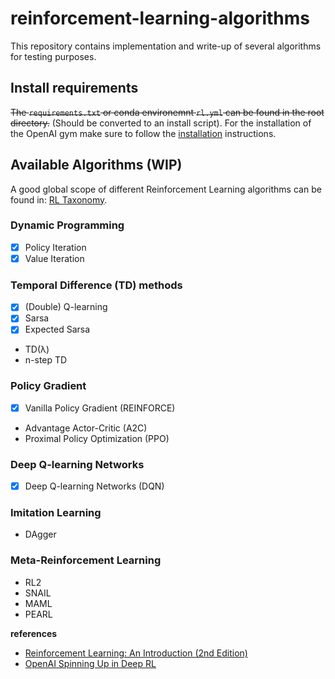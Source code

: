 # reinforcement-learning-algorithms
This repository contains implementation and write-up of several algorithms for testing purposes.

## Install requirements
~~The `requirements.txt` or conda environemnt `rl.yml` can be found in the root directory.~~ (Should be converted to an install script). For the installation of the OpenAI gym make sure to follow the [installation](https://github.com/openai/gym#installation) instructions.

## Available Algorithms (WIP)
A good global scope of different Reinforcement Learning algorithms can be found in: [RL Taxonomy](https://github.com/bennylp/RL-Taxonomy).

### Dynamic Programming
- [x] Policy Iteration
- [x] Value Iteration

###  Temporal Difference (TD) methods
- [x] (Double) Q-learning
- [x] Sarsa
- [x] Expected Sarsa
- TD(λ)
- n-step TD

### Policy Gradient 
- [x] Vanilla Policy Gradient (REINFORCE)
- Advantage Actor-Critic (A2C)
- Proximal Policy Optimization (PPO)

### Deep Q-learning Networks
- [x] Deep Q-learning Networks (DQN)

### Imitation Learning
- DAgger

### Meta-Reinforcement Learning
- RL2
- SNAIL
- MAML
- PEARL 

**references**
* [Reinforcement Learning: An Introduction (2nd Edition)](http://incompleteideas.net/book/RLbook2018.pdf)
* [OpenAI Spinning Up in Deep RL](https://spinningup.openai.com/en/latest/index.html)
